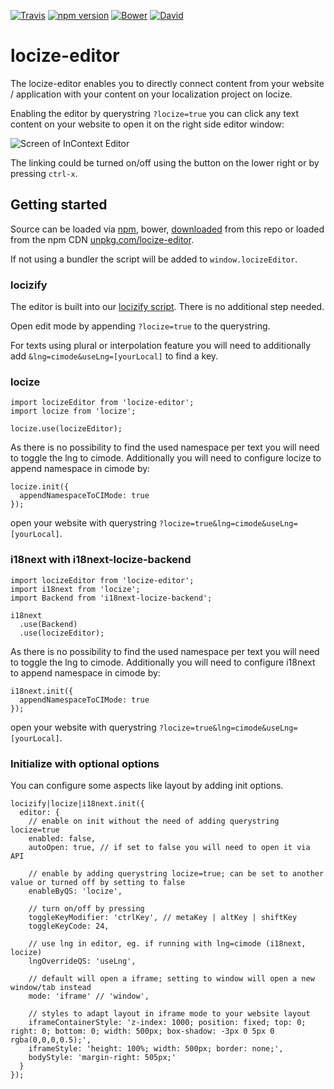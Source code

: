 [![Travis](https://img.shields.io/travis/locize/locize-editor/master.svg?style=flat-square)](https://travis-ci.org/locize/locize-editor)
[![npm version](https://img.shields.io/npm/v/locize-editor.svg?style=flat-square)](https://www.npmjs.com/package/locize-editor)
[![Bower](https://img.shields.io/bower/v/locize-editor.svg)]()
[![David](https://img.shields.io/david/locize/locize-editor.svg?style=flat-square)](https://david-dm.org/locize/locize-editor)

# locize-editor

The locize-editor enables you to directly connect content from your website / application with your content on your localization project on locize.

Enabling the editor by querystring `?locize=true` you can click any text content on your website to open it on the right side editor window:

![](http://locize.com/images/editor/editor.png "Screen of InContext Editor")

The linking could be turned on/off using the button on the lower right or by pressing `ctrl-x`.

## Getting started

Source can be loaded via [npm](https://www.npmjs.com/package/locize-editor), bower, [downloaded](https://github.com/locize/locize/blob/master/locize.min.js) from this repo or loaded from the npm CDN [unpkg.com/locize-editor](unpkg.com/locize-editor).

If not using a bundler the script will be added to `window.locizeEditor`.

### locizify

The editor is built into our [locizify script](https://github.com/locize/locizify). There is no additional step needed.

Open edit mode by appending `?locize=true` to the querystring.

For texts using plural or interpolation feature you will need to additionally add `&lng=cimode&useLng=[yourLocal]` to find a key.

### locize

```
import locizeEditor from 'locize-editor';
import locize from 'locize';

locize.use(locizeEditor);
```

As there is no possibility to find the used namespace per text you will need to toggle the lng to cimode. Additionally you will need to configure locize to append namespace in cimode by:

```
locize.init({
  appendNamespaceToCIMode: true
});
```

open your website with querystring `?locize=true&lng=cimode&useLng=[yourLocal]`.

### i18next with i18next-locize-backend

```
import locizeEditor from 'locize-editor';
import i18next from 'locize';
import Backend from 'i18next-locize-backend';

i18next
  .use(Backend)
  .use(locizeEditor);
```

As there is no possibility to find the used namespace per text you will need to toggle the lng to cimode. Additionally you will need to configure i18next to append namespace in cimode by:

```
i18next.init({
  appendNamespaceToCIMode: true
});
```

open your website with querystring `?locize=true&lng=cimode&useLng=[yourLocal]`.

### Initialize with optional options

You can configure some aspects like layout by adding init options.

```
locizify|locize|i18next.init({
  editor: {
    // enable on init without the need of adding querystring locize=true
    enabled: false,
    autoOpen: true, // if set to false you will need to open it via API

    // enable by adding querystring locize=true; can be set to another value or turned off by setting to false
    enableByQS: 'locize',

    // turn on/off by pressing
    toggleKeyModifier: 'ctrlKey', // metaKey | altKey | shiftKey
    toggleKeyCode: 24,

    // use lng in editor, eg. if running with lng=cimode (i18next, locize)
    lngOverrideQS: 'useLng',

    // default will open a iframe; setting to window will open a new window/tab instead
    mode: 'iframe' // 'window',

    // styles to adapt layout in iframe mode to your website layout
    iframeContainerStyle: 'z-index: 1000; position: fixed; top: 0; right: 0; bottom: 0; width: 500px; box-shadow: -3px 0 5px 0 rgba(0,0,0,0.5);',
    iframeStyle: 'height: 100%; width: 500px; border: none;',
    bodyStyle: 'margin-right: 505px;'
  }
});
```
